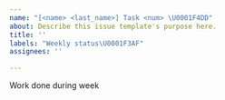 ```yaml
---
name: "[<name> <last_name>] Task <num> \U0001F4DD"
about: Describe this issue template's purpose here.
title: ''
labels: "Weekly status\U0001F3AF"
assignees: ''

---
```


Work done during week
